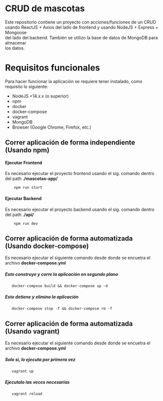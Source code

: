 # CRUD de mascotas
Este repositorio contiene un proyecto con acciones/funciones de un CRUD <br>
usando ReactJS + Axios del lado de frontend y usando NodeJS + Express + Mongoose <br>
del lado del backend. También se utilizo la base de datos de MongoDB para almacenar <br>
los datos.

# Requisitos funcionales
Para hacer funcionar la aplicación se requiere tener instalado, como requisito lo siguiente:
* NodeJS +14.x.x (o superior)
* npm
* docker
* docker-compose
* vagrant
* MongoDB
* Browser (Google Chrome, Firefox, etc.)

## Correr aplicación de forma independiente (Usando npm)
#### Ejecutar Frontend
Es necesario ejecutar el proyecto frontend usando el sig. comando dentro del path **./mascotas-app/**
```shell
    npm run start
```

#### Ejecutar Backend
Es necesario ejecutar el proyecto backend usando el sig. comando dentro del path **./api/**
```shell
    npm run dev
```

## Correr aplicación de forma automatizada (Usando docker-compose)
Es necesario ejecutar el siguiente comando desde donde se encuetra el archivo **docker-compose.yml** 
##### Esto construye y corre la aplicación en segundo plano
```shell
   docker-compose build && docker-compose up -d
```

##### Esto detiene y elimina la aplicación
```shell
   docker-compose stop -f && docker-compose rm -f
```

## Correr aplicación de forma automatizada (Usando vagrant)
Es necesario ejecutar el siguiente comando desde donde se encuetra el archivo **docker-compose.yml** 

##### Solo si, lo ejecuta por primera vez
```shell
   vagrant up 
```

##### Ejecutalo las veces necesarias
```shell
   vagrant reload 
```
